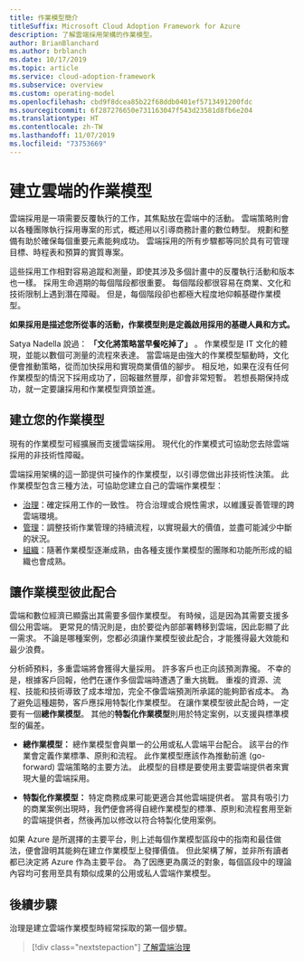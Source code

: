 ```yaml
---
title: 作業模型簡介
titleSuffix: Microsoft Cloud Adoption Framework for Azure
description: 了解雲端採用架構的作業模型。
author: BrianBlanchard
ms.author: brblanch
ms.date: 10/17/2019
ms.topic: article
ms.service: cloud-adoption-framework
ms.subservice: overview
ms.custom: operating-model
ms.openlocfilehash: cbd9f8dcea85b22f68ddb0401ef5713491200fdc
ms.sourcegitcommit: 6f287276650e731163047f543d23581d8fb6e204
ms.translationtype: HT
ms.contentlocale: zh-TW
ms.lasthandoff: 11/07/2019
ms.locfileid: "73753669"
---
```

# <a name="establish-an-operating-model-for-the-cloud"></a>建立雲端的作業模型

雲端採用是一項需要反覆執行的工作，其焦點放在雲端中的活動。 雲端策略則會以各種團隊執行採用專案的形式，概述用以引導商務計畫的數位轉型。 規劃和整備有助於確保每個重要元素能夠成功。 雲端採用的所有步驟都等同於具有可管理目標、時程表和預算的實質專案。

這些採用工作相對容易追蹤和測量，即使其涉及多個計畫中的反覆執行活動和版本也一樣。 採用生命週期的每個階段都很重要。 每個階段都很容易在商業、文化和技術限制上遇到潛在障礙。 但是，每個階段卻也都極大程度地仰賴基礎作業模型。

**如果採用是描述您所從事的活動，作業模型則是定義啟用採用的基礎人員和方式。**

Satya Nadella 說過： **「文化將策略當早餐吃掉了」** 。 作業模型是 IT 文化的體現，並能以數個可測量的流程來表達。 當雲端是由強大的作業模型驅動時，文化便會推動策略，從而加快採用和實現商業價值的腳步。 相反地，如果在沒有任何作業模型的情況下採用成功了，回報雖然豐厚，卻會非常短暫。 若想長期保持成功，就一定要讓採用和作業模型齊頭並進。

## <a name="establish-your-operating-model"></a>建立您的作業模型

現有的作業模型可經擴展而支援雲端採用。 現代化的作業模式可協助您去除雲端採用的非技術性障礙。

雲端採用架構的這一節提供可操作的作業模型，以引導您做出非技術性決策。 此作業模型包含三種方法，可協助您建立自己的雲端作業模型：

- [治理](../govern/index.md)：確定採用工作的一致性。 符合治理或合規性需求，以維護妥善管理的跨雲端環境。
- [管理](../manage/index.md)：調整技術作業管理的持續流程，以實現最大的價值，並盡可能減少中斷的狀況。
- [組織](../organize/index.md)：隨著作業模型逐漸成熟，由各種支援作業模型的團隊和功能所形成的組織也會成熟。

## <a name="align-operating-models"></a>讓作業模型彼此配合

雲端和數位經濟已顯露出其需要多個作業模型。 有時候，這是因為其需要支援多個公用雲端。 更常見的情況則是，由於要從內部部署轉移到雲端，因此彰顯了此一需求。 不論是哪種案例，您都必須讓作業模型彼此配合，才能獲得最大效能和最少浪費。

分析師預料，多重雲端將會獲得大量採用。 許多客戶也正向該預測靠攏。 不幸的是，根據客戶回報，他們在運作多個雲端時遭遇了重大挑戰。 重複的資源、流程、技能和技術導致了成本增加，完全不像雲端預測所承諾的能夠節省成本。 為了避免這種趨勢，客戶應採用特製化作業模型。 在讓作業模型彼此配合時，一定要有一個**總作業模型**。 其他的**特製化作業模型**則用於特定案例，以支援與標準模型的偏差。

- **總作業模型：** 總作業模型會與單一的公用或私人雲端平台配合。 該平台的作業會定義作業標準、原則和流程。 此作業模型應該作為推動前進 (go-forward) 雲端策略的主要方法。 此模型的目標是要使用主要雲端提供者來實現大量的雲端採用。

- **特製化作業模型：** 特定商務成果可能更適合其他雲端提供者。 當具有吸引力的商業案例出現時，我們便會將得自總作業模型的標準、原則和流程套用至新的雲端提供者，然後再加以修改以符合特製化使用案例。

如果 Azure 是所選擇的主要平台，則上述每個作業模型區段中的指南和最佳做法，便會證明其能夠在建立作業模型上發揮價值。 但此架構了解，並非所有讀者都已決定將 Azure 作為主要平台。 為了因應更為廣泛的對象，每個區段中的理論內容均可套用至具有類似成果的公用或私人雲端作業模型。

## <a name="next-steps"></a>後續步驟

治理是建立雲端作業模型時經常採取的第一個步驟。

> [!div class="nextstepaction"]
> [了解雲端治理](../govern/index.md)
